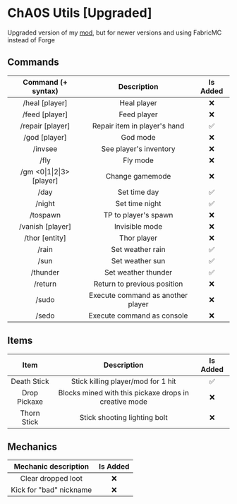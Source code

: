 # ChA0S Utils [Upgraded]
Upgraded version of my [mod](https://github.com/Passive1st/ChA0S-Utils), but for newer versions and using FabricMC instead of Forge

## Commands
|          Command (+ syntax)           |            Description            | Is Added |
|:-------------------------------------:|:---------------------------------:|:--------:|
|            /heal [player]             |            Heal player            |    ❌     |
|            /feed [player]             |            Feed player            |    ❌     |
|           /repair [player]            |   Repair item in player's hand    |    ✅     |
|             /god [player]             |             God mode              |    ❌     |
|           /invsee <player>            |      See player's inventory       |    ❌     |
|                 /fly                  |             Fly mode              |    ❌     |
| /gm <0&#124;1&#124;2&#124;3> [player] |          Change gamemode          |    ❌     |
|                 /day                  |           Set time day            |    ✅     |
|                /night                 |          Set time night           |    ✅     |
|           /tospawn <player>           |       TP to player's spawn        |    ❌     |
|           /vanish [player]            |          Invisible mode           |    ❌     |
|            /thor [entity]             |            Thor player            |    ❌     |
|                 /rain                 |         Set weather rain          |    ✅     |
|                 /sun                  |          Set weather sun          |    ✅     |
|               /thunder                |        Set weather thunder        |    ✅     |
|                /return                |    Return to previous position    |    ❌     |
|       /sudo <player> <command>        | Execute command as another player |    ❌     |
|            /sedo <command>            |    Execute command as console     |    ❌     |

## Items
|     Item     |                      Description                      | Is Added |
|:------------:|:-----------------------------------------------------:|:--------:|
| Death Stick  |          Stick killing player/mod for 1 hit           |    ✅     |
| Drop Pickaxe | Blocks mined with this pickaxe drops in creative mode |    ❌     |
| Thorn Stick  |             Stick shooting lighting bolt              |    ❌     |

## Mechanics
|  Mechanic description   | Is Added |
|:-----------------------:|:--------:|
|   Clear dropped loot    |    ❌     |
| Kick for "bad" nickname |    ❌     |
